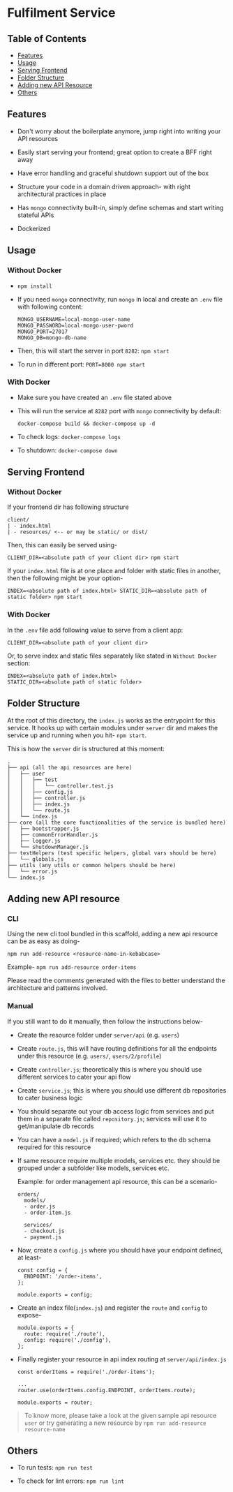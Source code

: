 # Fulfilment Service



## Table of Contents

- [Features](#features)
- [Usage](#usage)
- [Serving Frontend](#serving-frontend)
- [Folder Structure](#folder-structure)
- [Adding new API Resource](#adding-new-api-resource)
- [Others](#others)



## Features

- Don't worry about the boilerplate anymore, jump right into writing your API
resources

- Easily start serving your frontend; great option to create a BFF right away

- Have error handling and graceful shutdown support out of the box

- Structure your code in a domain driven approach- with right architectural practices in place

- Has `mongo` connectivity built-in, simply define schemas and start writing stateful APIs

- Dockerized
## Usage

### Without Docker

- `npm install`

- If you need `mongo` connectivity, run `mongo` in local and create an `.env` file with following content:
    ```
    MONGO_USERNAME=local-mongo-user-name
    MONGO_PASSWORD=local-mongo-user-pword
    MONGO_PORT=27017
    MONGO_DB=mongo-db-name
    ```

- Then, this will start the server in port `8282`: `npm start`

- To run in different port: `PORT=8000 npm start`

### With Docker

- Make sure you have created an `.env` file stated above

- This will run the service at `8282` port with `mongo` connectivity by default:

    `docker-compose build && docker-compose up -d`

- To check logs: `docker-compose logs`

- To shutdown: `docker-compose down`

## Serving Frontend 

### Without Docker

If your frontend dir has following structure
  ``` 
  client/
  | - index.html
  | - resources/ <-- or may be static/ or dist/
  ```

Then, this can easily be served using-
  ```
  CLIENT_DIR=<absolute path of your client dir> npm start
  ```

If your `index.html` file is at one place and folder with static files in another, then the following might be your option-
  ```
  INDEX=<absolute path of index.html> STATIC_DIR=<absolute path of static folder> npm start
  ```
### With Docker

In the `.env` file add following value to serve from a client app:
  ```
  CLIENT_DIR=<absolute path of your client dir>
  ```
  
Or, to serve index and static files separately like stated in `Without Docker` section:
  ```
  INDEX=<absolute path of index.html>
  STATIC_DIR=<absolute path of static folder>
  ```
## Folder Structure

At the root of this directory, the `index.js` works as the entrypoint for this service. It hooks up with certain modules under `server` dir and makes the service up and running when you hit- `npm start`.

This is how the `server` dir is structured at this moment:

``` 
.
├── api (all the api resources are here)
│   ├── user
│   │   ├── test
│   │   │   └── controller.test.js
│   │   ├── config.js
│   │   ├── controller.js
│   │   ├── index.js
│   │   └── route.js
│   └── index.js
├── core (all the core functionalities of the service is bundled here)
│   ├── bootstrapper.js
│   ├── commonErrorHandler.js
│   ├── logger.js
│   └── shutdownManager.js
├── testHelpers (test specific helpers, global vars should be here)
│   └── globals.js
├── utils (any utils or common helpers should be here)
│   └── error.js
└── index.js    
```
## Adding new API resource

### CLI

Using the new cli tool bundled in this scaffold, adding a new api resource can be as easy as doing- 

`npm run add-resource <resource-name-in-kebabcase>`

Example- `npm run add-resource order-items`

Please read the comments generated with the files to better understand the architecture and patterns involved.

### Manual

If you still want to do it manually, then follow the instructions below-

- Create the resource folder under `server/api` (e.g. `users`)

- Create `route.js`, this will have routing definitions for all the endpoints 
under this resource (e.g. `users/`, `users/2/profile`)

- Create `controller.js`; theoretically this is where you should use different services to cater your api flow

- Create `service.js`; this is where you should use different db repositories to cater business logic

- You should separate out your db access logic from services and put them in a separate file called `repository.js`; services will use it to get/manipulate db records

- You can have a `model.js` if required; which refers to the db schema required for this resource

- If same resource require multiple models, services etc. they should be grouped under a subfolder like models, services etc. 

    Example: for order management api resource, this can be a scenario-

    ```
    orders/
      models/
      - order.js
      - order-item.js

      services/
      - checkout.js
      - payment.js
    ```

- Now, create a `config.js` where you should have your endpoint defined, at least-

    ```
    const config = {
      ENDPOINT: '/order-items',
    };

    module.exports = config;
    ```

- Create an index file(`index.js`) and register the `route` and `config` to expose-

    ``` 
    module.exports = {
      route: require('./route'),
      config: require('./config'),
    };
    ```

- Finally register your resource in api index routing at `server/api/index.js`

    ``` 
    const orderItems = require('./order-items');

    ...
    router.use(orderItems.config.ENDPOINT, orderItems.route);

    module.exports = router;
    ```


> To know more, please take a look at the given sample api resource `user` or try generating a new resource by `npm run add-resource resource-name`

## Others

- To run tests: `npm run test`

- To check for lint errors: `npm run lint`

